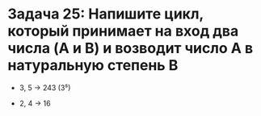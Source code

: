 # Задача 25: Напишите цикл, который принимает на вход два числа (A и B) и возводит число A в натуральную степень B

* 3, 5 -> 243 (3⁵)

* 2, 4 -> 16
